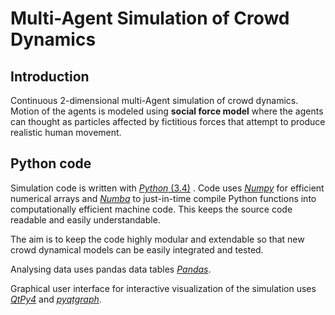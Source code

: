 # Multi-Agent Simulation of Crowd Dynamics
## Introduction
Continuous 2-dimensional multi-Agent simulation of crowd dynamics. Motion of the agents is modeled using **social force model** where the agents can thought as particles affected by fictitious forces that attempt to produce realistic human movement.


## Python code
Simulation code is written with [_Python_ (3.4)][python] . Code uses [_Numpy_][numpy] for efficient numerical arrays and [_Numba_][numba] to just-in-time compile Python functions into computationally efficient machine code. This keeps the source code readable and easily understandable. 

The aim is to keep the code highly modular and extendable so that new crowd dynamical models can be easily integrated and tested.

Analysing data uses pandas data tables [_Pandas_][pandas].

Graphical user interface for interactive visualization of the simulation uses [_QtPy4_](qtpy4) and [_pyqtgraph_](pyqtgraph).


<!-- Python references -->
[python]: https://www.python.org/
[numpy]: http://www.numpy.org/
[numba]: http://numba.pydata.org/
[pandas]: http://pandas.pydata.org/
[pyqt4]: https://wiki.python.org/moin/PyQt4
[pyqtgraph]: http://www.pyqtgraph.org/ 
